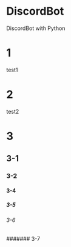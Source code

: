 # DiscordBot
DiscordBot with Python

# 1
test1

# 2
test2

# 3
## 3-1
### 3-2
#### 3-4
##### 3-5
###### 3-6
####### 3-7

